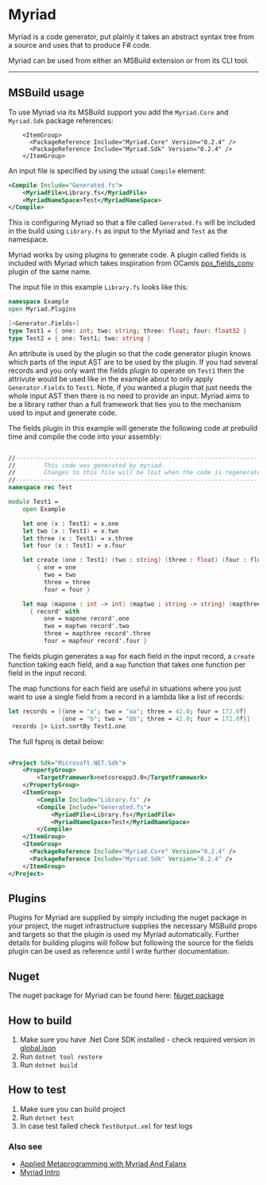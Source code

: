# Myriad

Myriad is a code generator, put plainly it takes an abstract syntax tree from a source and uses that to produce F# code.

Myriad can be used from either an MSBuild extension or from its CLI tool.  

- - -

## MSBuild usage

To use Myriad via its MSBuild support you add the `Myriad.Core` and `Myriad.Sdk` package references:
```xaml
    <ItemGroup>
      <PackageReference Include="Myriad.Core" Version="0.2.4" />
      <PackageReference Include="Myriad.Sdk" Version="0.2.4" />
    </ItemGroup>
```

An input file is specified by using the usual `Compile` element:
```xml
<Compile Include="Generated.fs">
    <MyriadFile>Library.fs</MyriadFile>
    <MyriadNameSpace>Test</MyriadNameSpace>
</Compile>
```

This is configuring Myriad so that a file called `Generated.fs` will be included in the build using `Library.fs` as input to the Myriad and `Test` as the namespace.

Myriad works by using plugins to generate code.  A plugin called fields is included with Myriad which takes inspiration from OCamls [ppx_fields_conv](https://github.com/janestreet/ppx_fields_conv) plugin of the same name.  

The input file in this example `Library.fs` looks like this:
```fsharp
namespace Example
open Myriad.Plugins

[<Generator.Fields>]
type Test1 = { one: int; two: string; three: float; four: float32 }
type Test2 = { one: Test1; two: string }
```

An attribute is used by the plugin so that the code generator plugin knows which parts of the input AST are to be used by the plugin.  If you had several records and you only want the fields plugin to operate on `Test1` then the attrivute would be used like in the example about to only apply `Generator.Fields` to `Test1`.  Note, if you wanted a plugin that just needs the whole input AST then there is no need to provide an input.  Myriad aims to be a library rather than a full framework that ties you to the mechanism used to input and generate code.  

The fields plugin in this example will generate the following code at prebuild time and compile the code into your assembly:
```fsharp

//------------------------------------------------------------------------------
//        This code was generated by myriad.
//        Changes to this file will be lost when the code is regenerated.
//------------------------------------------------------------------------------
namespace rec Test

module Test1 =
    open Example

    let one (x : Test1) = x.one
    let two (x : Test1) = x.two
    let three (x : Test1) = x.three
    let four (x : Test1) = x.four

    let create (one : Test1) (two : string) (three : float) (four : float32) : Test1 =
        { one = one
          two = two
          three = three
          four = four }

    let map (mapone : int -> int) (maptwo : string -> string) (mapthree : float -> float) (mapfour : float32 -> float32) (record': Test1) =
      { record' with
          one = mapone record'.one
          two = maptwo record'.two
          three = mapthree record'.three
          four = mapfour record'.four }
```

The fields plugin generates a `map` for each field in the input record, a `create` function taking each field, and a `map` function that takes one function per field in the input record.  

The map functions for each field are useful in situations where you just want to use a single field from a record in a lambda like a list of records:
```fsharp 
let records = [{one = "a"; two = "aa"; three = 42.0; four = 172.0f}
               {one = "b"; two = "bb"; three = 42.0; four = 172.0f}]
 records |> List.sortBy Test1.one
```

The full fsproj is detail below:
```xml

<Project Sdk="Microsoft.NET.Sdk">
    <PropertyGroup>
        <TargetFramework>netcoreapp3.0</TargetFramework>
    </PropertyGroup>
    <ItemGroup>
        <Compile Include="Library.fs" />
        <Compile Include="Generated.fs">
            <MyriadFile>Library.fs</MyriadFile>
            <MyriadNameSpace>Test</MyriadNameSpace>
        </Compile>
    </ItemGroup>
    <ItemGroup>
      <PackageReference Include="Myriad.Core" Version="0.2.4" />
      <PackageReference Include="Myriad.Sdk" Version="0.2.4" />
    </ItemGroup>
</Project>
```

## Plugins

Plugins for Myriad are supplied by simply including the nuget package in your project, the nuget infrastructure supplies the necessary MSBuild props and targets so that the plugin is used my Myriad automatically.  Further details for building plugins will follow but following the source for the fields plugin can be used as reference until I write further documentation.  


## Nuget
The nuget package for Myriad can be found here:
[Nuget package](https://www.nuget.org/packages/myriad/)

## How to build

1. Make sure you have .Net Core SDK installed - check required version in [global.json](global.json)
2. Run `dotnet tool restore`
3. Run `dotnet build`

## How to test

1. Make sure you can build project
2. Run `dotnet test`
3. In case test failed check `TestOutput.xml` for test logs

### Also see
* [Applied Metaprogramming with Myriad And Falanx](https://7sharp9.dev/2019/04/24/2019-04-24-applied-metaprogramming-with-myriad/)
* [Myriad Intro](https://7sharp9.dev/2019/11/06/2019-11-06-myriad-intro)
